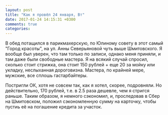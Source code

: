```yaml
---
layout: post
title: "Как я провёл 24 января, Вт"
date: 2017-01-24 14:15:31 +0300
comments: true
categories: 
---
```

В обед потащился в парикмахерскую, по Юлиному совету в этот самый "Город красоты", на ул. Анны Северьяновой чуть выше Шмитовского. Я вообще был уверен, что там только по записи, однако меня приняли, и там даже были свободные мастера. Я на всякий случай спросил, сколько стоит стрижка, она стоит 150 рублей + еще 20 за мойку или укладку, неслыханная дороговизна. Мастера, по крайней мере, мужские, все сплошь гастарбайтеры. 

Постригли ОК, хотя не совсем так, как я хотел, скорее, подровняли. Но действительно, 170 рублей, т.е. в 2.5 раза дешевле, чем я стригся раньше. Таким образом, я немного сэкономил, и, проследовав в Сбер на Шмитовском, положил сэкономленную сумму на карточку, чтобы пустиь её на погашение кредита за участок. 